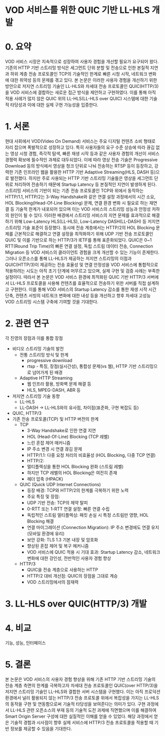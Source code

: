 # VOD 서비스를 위한 QUIC 기반 LL-HLS 개발

# 0. 요약
VOD 서비스 시장은 지속적으로 성장하여 사용자 경험을 개선할 필요가 요구되어 왔다. 기존의 HTTP 기반 스트리밍 방식은 세그먼트 단위 분할 및 전송으로 인한 본질적 지연과 하위 계층 전송 프로토콜인 TCP의 기술적인 한계로 빠른 시청 시작, 네트워크 변화에 대한 취약성 등의 문제를 겪고 있다. 본 논문은 이러한 사용자 경험을 개선하기 위한 방안으로 저지연 스트리밍 기술인 LL-HLS와 차세대 전송 프로토콜인 QUIC(HTTP/3)을 VOD 서비스에 결합하는 새로운 접근 방식을 제안하고 구현하였다. 이를 통해 아직 적용 사례가 많지 않은 QUIC 위의 LL-HLS(LL-HLS over QUIC) 시스템에 대한 기술적 타당성과 이에 대한 실제 구현 가능성을 입증한다.

# 1. 서론
현대 사회에서 VOD(Video On Demand) 서비스는 주요 디지털 컨텐츠 소비 형태로 자리 잡으며 폭발적으로 성장하고 있다. 특히 사용자들의 요구 수준 상승에 따라 끊김 없는 영상 시청 경험, 즉각적 탐색, 빠른 재생 시작 등과 같은 사용자 경험의 개선이 서비스 경쟁력 확보에 필수적인 과제로 대두되었다. 이에 따라 영상 전송 기술은 Progressive Download 등의 방식에서 영상을 청크 단위로 나눠 전송하는 RTSP 등이 등장하고, 강력한 기존 인프라인 웹을 활용한 HTTP 기반 Adaptive Streaming(HLS, DASH 등)으로 발전했다. 하지만 주로 사용되는 HTTP 기반 스트리밍 기술들은 영상을 세그먼트 단위로 처리하여 전송하기 때문에 Startup Latency 등 본질적인 지연이 발생하게 된다. 스트리밍 서비스의 기반이 되는 기존 전송 프로토콜인 TCP와 위에서 동작하는 HTTP/1.1, HTTP/2는 3-Way Handshake와 같은 연결 설정 과정에서의 시간 소요, HOL Blocking(Head-Of-Line Blocking) 문제, 연결 환경 변화 시 필요로 하는 재연결 등 기술적 한계가 내포되어 있으며 이는 VOD 서비스의 스트리밍 성능과 안정성 저하의 원인이 될 수 있다.
이러한 배경에서 스트리밍 서비스의 지연 문제를 효과적으로 해결하기 위해 Low-Latency HLS(LL-HLS), Low-Latency DASH(LL-DASH) 등 저지연 스트리밍 기술 표준이 등장했다. 동시에 전송 계층에서는 HTTP/2의 HOL Blocking 문제를 근본적으로 해결하고 연결 설정을 최적화하기 위해 UDP 기반 전송 프로토콜인 QUIC 및 이를 기반으로 하는 HTTP/3가 IETF를 통해 표준화되었다. QUIC은 0~1 RTT(Round Trip Time)의 빠른 연결 설정, 독립 스트림 데이터 전송, Connection Migration 등 VOD 서비스의 클라이언트 경험을 크게 개선할 수 있는 기능이 존재한다. 그러나 오픈소스를 통해 LL-HLS가 제공하는 저지연 스트리밍의 이점과 QUIC(HTTP/3)이 제공하는 전송 효율성 및 연결 안정성을 VOD 서비스에 통합적으로 적용하려는 시도는 아직 초기 단계에 머무르고 있으며, 실제 구현 및 검증 사례는 부족한 실정이다.
따라서 본 논문은 VOD 서비스 환경에 최적화된 QUIC 기반 HTTP/3 서버에서 LL-HLS 프로토콜을 사용해 컨텐츠를 효율적으로 전송하기 위한 서버를 직접 설계하고 구현한다. 이를 통해 VOD 서비스의 Startup Latency 감소를 통한 재생 시작 시간 단축, 컨텐츠 서빙의 네트워크 변화에 대한 내성 등을 개선하고 향후 차세대 고성능 VOD 스트리밍 시스템 구축에 기여할 것을 기대한다.

# 2. 관련 연구

각 진영의 장점과 이를 통합 장점

 - 비디오 스트리밍 기술의 발전
   - 전통 스트리밍 방식 및 한계
     - progressive download
     - rtsp - 특징, 장점(실시간성), 통합성 문제(vs 웹), HTTP 기반 스트리밍으로 넘어가게 된 배경
   - Adaptive HTTP Streaming
     - 웹 인프라 활용, 방화벽 문제 해결 등
     - HLS, MPEG-DASH, ABR 등
 - 저지연 스트리밍 기술 동향
   - LL-HLS
   - LL-DASH -> LL-HLS와의 유사점, 차이점(표준화, 구현 복잡도 등)
 - QUIC, HTTP/3
 - 기존 전송 프로토콜(TCP) 및 HTTP 버전의 한계
    - TCP
      - 3-Way Handshake로 인한 연결 지연
      - HOL (Head-Of-Line) Blocking (TCP 레벨)
      - 느린 혼잡 제어 매커니즘
      - IP 주소 변경 시 연결 끊김 문제
      - HTTP/1.1: 다중 요청 처리의 비효율성 (HOL Blocking, 다중 TCP 연결)
      - HTTP/2:
      - 멀티플렉싱을 통한 HOL Blocking 완화 (스트림 레벨)
      - 하지만 TCP 레벨의 HOL Blocking은 여전히 존재
      - 헤더 압축 (HPACK)
    - QUIC (Quick UDP Internet Connections)
      - 등장 배경: TCP와 HTTP/2의 한계를 극복하기 위한 노력
      - 주요 특징 및 장점:
      - UDP 기반 전송: TCP의 제약 탈피
      - 0-RTT 또는 1-RTT 연결 설정: 빠른 연결 수립
      - 독립적인 스트림 멀티플렉싱: 패킷 손실 시 특정 스트림만 영향, HOL Blocking 해결
      - 연결 마이그레이션 (Connection Migration): IP 주소 변경에도 연결 유지 (모바일 환경에 유리)
      - 보안 강화: TLS 1.3 기본 내장 및 암호화
      - 향상된 혼잡 제어 및 복구 메커니즘
      - VOD 서비스에 QUIC 적용 시 기대 효과: Startup Latency 감소, 네트워크 변화에 대한 강인성, 전반적인 사용자 경험 향상
    - HTTP/3
      - QUIC을 전송 계층으로 사용하는 HTTP
      - HTTP/2 대비 개선점: QUIC의 장점을 그대로 계승
      - VOD 스트리밍에서의 잠재력

# 3. LL-HLS over QUIC(HTTP/3) 개발

# 4. 비교

기능, 성능, 인터페이스

# 5. 결론
본 논문은 VOD 서비스의 사용자 경험 향상을 위해 기존 HTTP 기반 스트리밍 기술의 전송 계층 측면의 한계를 극복하고자 차세대 전송 프로토콜인 QUIC(over HTTP/3)을 저지연 스트리밍 기술인 LL-HLS와 결합한 서버 시스템을 구현했다. 이는 아직 프로덕션 환경에서 널리 활용되지 않는 HTTP/3 전송 프로토콜 위에서 복잡성을 가지는 LL-HLS의 동작을 구현 및 연동함으로써 기술적 타당성을 보여준다는 의미가 있다. 구현 과정에서 LL-HLS 관련 오픈소스의 부재 등의 기술적 도전 과제에 직면했으며 이를 해결하여 Smart Origin Server 구성에 대한 실질적인 이해를 얻을 수 있었다. 해당 과정에서 얻은 기술적 경험과 시사점이 향후 실제 서비스에 HTTP/3 전송 프로토콜을 적용할 때 기반 정보를 제공할 수 있음을 기대한다.
